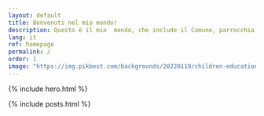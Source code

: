```yaml
---
layout: default
title: Benvenuti nel mio mondo!
description: Questo è il mio  mondo, che include il Comune, parrocchia, oratorio, grest, associazioni, biblioteca, dev world, tech forum, Govern Developers Forum, social, jekyll, hugo, wordpress e molto altro che è dentro al mio mondo!
lang: it
ref: homepage
permalink: /
order: 1
image: "https://img.pikbest.com/backgrounds/20220119/children-education-blue-sky-and-grass_6243384.jpg!sw800"
---
```


{% include hero.html %}

<main class="container my-4" markdown="1">

{% include posts.html %}

</main>


